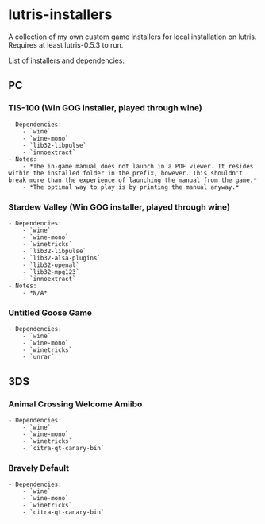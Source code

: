 # lutris-installers
A collection of my own custom game installers for local installation on lutris.
Requires at least lutris-0.5.3 to run.

List of installers and dependencies:
## PC
### TIS-100 (Win GOG installer, played through wine)
	- Dependencies:	
		- `wine`
		- `wine-mono`
		- `lib32-libpulse`
		- `innoextract`
	- Notes:
		- *The in-game manual does not launch in a PDF viewer. It resides within the installed folder in the prefix, however. This shouldn't break more than the experience of launching the manual from the game.*
		- *The optimal way to play is by printing the manual anyway.*
### Stardew Valley (Win GOG installer, played through wine)
	- Dependencies:
		- `wine`
		- `wine-mono`
		- `winetricks`
		- `lib32-libpulse`
		- `lib32-alsa-plugins`
		- `lib32-openal`
		- `lib32-mpg123`
		- `innoextract`
	- Notes:
		- *N/A*

### Untitled Goose Game
	- Dependencies:
		- `wine`
		- `wine-mono`
		- `winetricks`
		- `unrar`

## 3DS
### Animal Crossing Welcome Amiibo
	- Dependencies:
		- `wine`
		- `wine-mono`
		- `winetricks`
		- `citra-qt-canary-bin`

### Bravely Default
	- Dependencies:
		- `wine`
		- `wine-mono`
		- `winetricks`
		- `citra-qt-canary-bin`